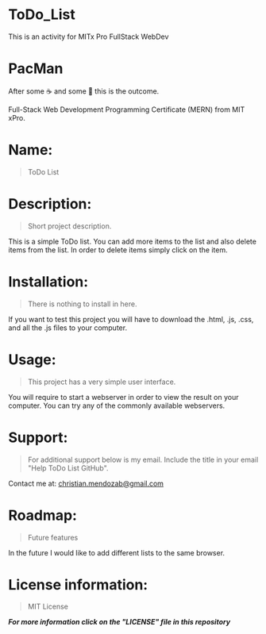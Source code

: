 # ToDo_List
This is an activity for MITx Pro FullStack WebDev


# PacMan

After some ☕ and some 🍎 this is the outcome.

Full-Stack Web Development Programming Certificate (MERN) from MIT xPro.

# Name:
> ToDo List

# Description: 
> Short project description. 

This is a simple ToDo list. You can add more items to the list and also delete items from the list. In order to delete items simply click on the item.

# Installation: 
> There is nothing to install in here.

If you want to test this project you will have to download the .html, .js, .css, and all the .js files to your computer. 

# Usage: 
> This project has a very simple user interface.

You will require to start a webserver in order to view the result on your computer. You can try any of the commonly available webservers.

# Support: 
> For additional support below is my email. Include the title in your email "Help ToDo List GitHub".

Contact me at: christian.mendozab@gmail.com

# Roadmap: 
> Future features

In the future I would like to add different lists to the same browser.

# License information: 
> MIT License

***For more information click on the "LICENSE" file in this repository***
